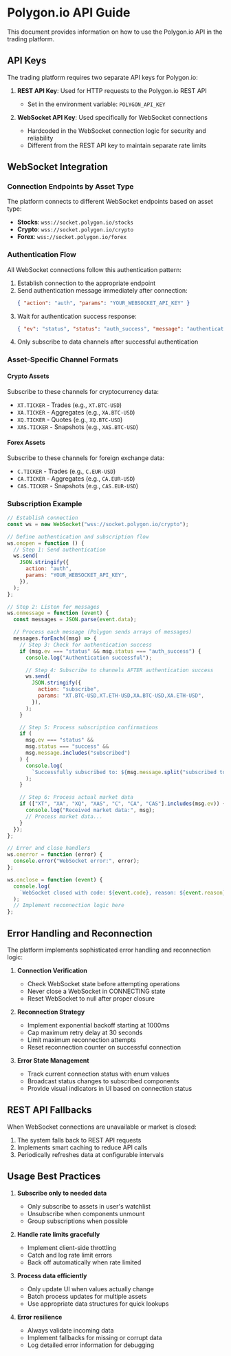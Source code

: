 # Polygon.io API Guide

This document provides information on how to use the Polygon.io API in the trading platform.

## API Keys

The trading platform requires two separate API keys for Polygon.io:

1. **REST API Key**: Used for HTTP requests to the Polygon.io REST API

   - Set in the environment variable: `POLYGON_API_KEY`

2. **WebSocket API Key**: Used specifically for WebSocket connections
   - Hardcoded in the WebSocket connection logic for security and reliability
   - Different from the REST API key to maintain separate rate limits

## WebSocket Integration

### Connection Endpoints by Asset Type

The platform connects to different WebSocket endpoints based on asset type:

- **Stocks**: `wss://socket.polygon.io/stocks`
- **Crypto**: `wss://socket.polygon.io/crypto`
- **Forex**: `wss://socket.polygon.io/forex`

### Authentication Flow

All WebSocket connections follow this authentication pattern:

1. Establish connection to the appropriate endpoint
2. Send authentication message immediately after connection:
   ```json
   { "action": "auth", "params": "YOUR_WEBSOCKET_API_KEY" }
   ```
3. Wait for authentication success response:
   ```json
   { "ev": "status", "status": "auth_success", "message": "authenticated" }
   ```
4. Only subscribe to data channels after successful authentication

### Asset-Specific Channel Formats

#### Crypto Assets

Subscribe to these channels for cryptocurrency data:

- `XT.TICKER` - Trades (e.g., `XT.BTC-USD`)
- `XA.TICKER` - Aggregates (e.g., `XA.BTC-USD`)
- `XQ.TICKER` - Quotes (e.g., `XQ.BTC-USD`)
- `XAS.TICKER` - Snapshots (e.g., `XAS.BTC-USD`)

#### Forex Assets

Subscribe to these channels for foreign exchange data:

- `C.TICKER` - Trades (e.g., `C.EUR-USD`)
- `CA.TICKER` - Aggregates (e.g., `CA.EUR-USD`)
- `CAS.TICKER` - Snapshots (e.g., `CAS.EUR-USD`)

### Subscription Example

```javascript
// Establish connection
const ws = new WebSocket("wss://socket.polygon.io/crypto");

// Define authentication and subscription flow
ws.onopen = function () {
  // Step 1: Send authentication
  ws.send(
    JSON.stringify({
      action: "auth",
      params: "YOUR_WEBSOCKET_API_KEY",
    }),
  );
};

// Step 2: Listen for messages
ws.onmessage = function (event) {
  const messages = JSON.parse(event.data);

  // Process each message (Polygon sends arrays of messages)
  messages.forEach((msg) => {
    // Step 3: Check for authentication success
    if (msg.ev === "status" && msg.status === "auth_success") {
      console.log("Authentication successful");

      // Step 4: Subscribe to channels AFTER authentication success
      ws.send(
        JSON.stringify({
          action: "subscribe",
          params: "XT.BTC-USD,XT.ETH-USD,XA.BTC-USD,XA.ETH-USD",
        }),
      );
    }

    // Step 5: Process subscription confirmations
    if (
      msg.ev === "status" &&
      msg.status === "success" &&
      msg.message.includes("subscribed")
    ) {
      console.log(
        `Successfully subscribed to: ${msg.message.split("subscribed to: ")[1]}`,
      );
    }

    // Step 6: Process actual market data
    if (["XT", "XA", "XQ", "XAS", "C", "CA", "CAS"].includes(msg.ev)) {
      console.log("Received market data:", msg);
      // Process market data...
    }
  });
};

// Error and close handlers
ws.onerror = function (error) {
  console.error("WebSocket error:", error);
};

ws.onclose = function (event) {
  console.log(
    `WebSocket closed with code: ${event.code}, reason: ${event.reason}`,
  );
  // Implement reconnection logic here
};
```

## Error Handling and Reconnection

The platform implements sophisticated error handling and reconnection logic:

1. **Connection Verification**

   - Check WebSocket state before attempting operations
   - Never close a WebSocket in CONNECTING state
   - Reset WebSocket to null after proper closure

2. **Reconnection Strategy**

   - Implement exponential backoff starting at 1000ms
   - Cap maximum retry delay at 30 seconds
   - Limit maximum reconnection attempts
   - Reset reconnection counter on successful connection

3. **Error State Management**
   - Track current connection status with enum values
   - Broadcast status changes to subscribed components
   - Provide visual indicators in UI based on connection status

## REST API Fallbacks

When WebSocket connections are unavailable or market is closed:

1. The system falls back to REST API requests
2. Implements smart caching to reduce API calls
3. Periodically refreshes data at configurable intervals

## Usage Best Practices

1. **Subscribe only to needed data**

   - Only subscribe to assets in user's watchlist
   - Unsubscribe when components unmount
   - Group subscriptions when possible

2. **Handle rate limits gracefully**

   - Implement client-side throttling
   - Catch and log rate limit errors
   - Back off automatically when rate limited

3. **Process data efficiently**

   - Only update UI when values actually change
   - Batch process updates for multiple assets
   - Use appropriate data structures for quick lookups

4. **Error resilience**
   - Always validate incoming data
   - Implement fallbacks for missing or corrupt data
   - Log detailed error information for debugging
